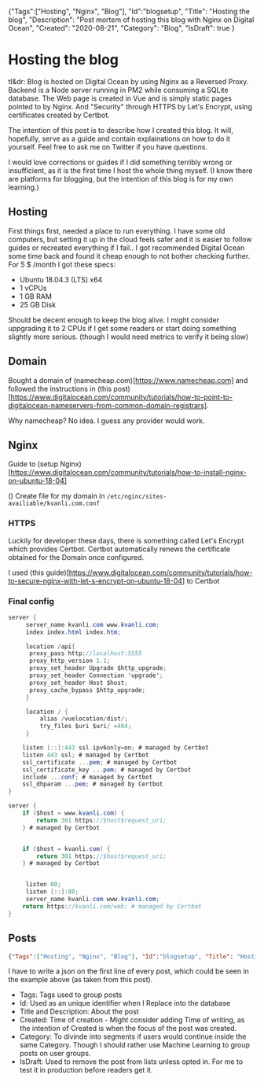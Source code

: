 {"Tags":["Hosting", "Nginx", "Blog"], "Id":"blogsetup", "Title": "Hosting the blog", "Description": "Post mortem of hosting this blog with Nginx on Digital Ocean", "Created": "2020-08-21", "Category": "Blog", "IsDraft": true }

# Hosting the blog

tl&dr: Blog is hosted on Digital Ocean by using Nginx as a Reversed Proxy. Backend is a Node server running in PM2 while consuming a SQLite database. The Web page is created in Vue and is simply static pages pointed to by Nginx. And "Security" through HTTPS by Let's Encrypt, using certificates created by Certbot.

The intention of this post is to describe how I created this blog. It will, hopefully, serve as a guide and contain explainations on how to do it yourself. Feel free to ask me on Twitter if you have questions.

I would love corrections or guides if I did something terribly wrong or insufficient, as it is the first time I host the whole thing myself. (I know there are platforms for blogging, but the intention of this blog is for my own learning.)

## Hosting

First things first, needed a place to run everything. I have some old computers, but setting it up in the cloud feels safer and it is easier to follow guides or recreated everything if I fail.. I got recommended Digital Ocean some time back and found it cheap enough to not bother checking further. For 5 $ /month I got these specs:
- Ubuntu 18.04.3 (LTS) x64
- 1 vCPUs
- 1 GB RAM
- 25 GB Disk

Should be decent enough to keep the blog alive. I might consider uppgrading it to 2 CPUs if I get some readers or start doing something slightly more serious. (though I would need metrics to verify it being slow)

## Domain

Bought a domain of (namecheap.com)[https://www.namecheap.com] and followed the instructions in (this post)[https://www.digitalocean.com/community/tutorials/how-to-point-to-digitalocean-nameservers-from-common-domain-registrars].

Why namecheap? No idea. I guess any provider would work.

## Nginx

Guide to (setup Nginx)[https://www.digitalocean.com/community/tutorials/how-to-install-nginx-on-ubuntu-18-04]

()
Create file for my domain in `/etc/nginc/sites-availiable/kvanli.com.conf`

### HTTPS

Luckily for developer these days, there is something called Let's Encrypt which provides Certbot. Certbot automatically renews the certificate obtained for the Domain once configured. 

I used (this guide)[https://www.digitalocean.com/community/tutorials/how-to-secure-nginx-with-let-s-encrypt-on-ubuntu-18-04] to Certbot


### Final config

```C#
server {
     server_name kvanli.com www.kvanli.com;
     index index.html index.htm;

     location /api{
      proxy_pass http://localhost:5555
      proxy_http_version 1.1;
      proxy_set_header Upgrade $http_upgrade;
      proxy_set_header Connection 'upgrade';
      proxy_set_header Host $host;
      proxy_cache_bypass $http_upgrade;
     }

     location / {
         alias /vuelocation/dist/;
         try_files $uri $uri/ =404;
     }

    listen [::]:443 ssl ipv6only=on; # managed by Certbot
    listen 443 ssl; # managed by Certbot
    ssl_certificate ...pem; # managed by Certbot
    ssl_certificate_key ...pem; # managed by Certbot
    include ...conf; # managed by Certbot
    ssl_dhparam ...pem; # managed by Certbot
}

server {
    if ($host = www.kvanli.com) {
        return 301 https://$host$request_uri;
    } # managed by Certbot


    if ($host = kvanli.com) {
        return 301 https://$host$request_uri;
    } # managed by Certbot


     listen 80;
     listen [::]:80;
     server_name kvanli.com www.kvanli.com;
    return https://kvanli.com/web; # managed by Certbot
}
```


## Posts

```json
{"Tags":["Hosting", "Nginx", "Blog"], "Id":"blogsetup", "Title": "Hosting the blog", "Description": "Post mortem of hosting this blog with Nginx on Digital Ocean", "Created": "2020-08-21", "Category": "Blog", "IsDraft": true }
```
I have to write a json on the first line of every post, which could be seen in the example above (as taken from this post).
- Tags: Tags used to group posts
- Id: Used as an unique identifier when I Replace into the database
- Title and Description: About the post
- Created: Time of creation - Might consider adding Time of writing, as the intention of Created is when the focus of the post was created.
- Category: To divinde into segments if users would continue inside the same Category. Though I should rather use Machine Learning to group posts on user groups.
- IsDraft: Used to remove the post from lists unless opted in. For me to test it in production before readers get it.

